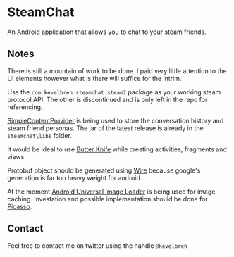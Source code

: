 SteamChat 
=========

An Android application that allows you to chat to your steam friends.

Notes
--------------
There is still a mountain of work to be done.  I paid very little attention to the UI elements however what is there will suffice for the intrim.  

Use the `com.kevelbreh.steamchat.steam2` package as your working steam protocol API.  The other is discontinued and is only left in the repo for referencing. 

[SimpleContentProvider] is being used to store the conversation history and steam friend personas. The jar of the latest release is already in the `steamchat\libs` folder.

It would be ideal to use [Butter Knife] while creating activities, fragments and views. 

Protobuf object should be generated using [Wire] because google's generation is far too heavy weight for android. 

At the moment [Android Universal Image Loader] is being used for image caching.  Investation and possible implementation should be done for [Picasso].


Contact
--------------

Feel free to contact me on twitter using the handle `@kevelbreh`

[SimpleContentProvider]:https://github.com/xxv/SimpleContentProvider
[Butter Knife]:https://github.com/JakeWharton/butterknife
[Retrofit]:https://github.com/square/retrofit
[Picasso]:https://github.com/square/picasso
[Wire]:https://github.com/square/wire
[Android Universal Image Loader]:https://github.com/nostra13/Android-Universal-Image-Loader
